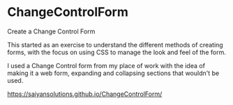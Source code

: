# ChangeControlForm
Create a Change Control Form

This started as an exercise to understand the different methods of creating forms, with the focus on using CSS to manage the look and feel of the form.

I used a Change Control form from my place of work with the idea of making it a web form, expanding and collapsing sections that wouldn't be used.

https://saiyansolutions.github.io/ChangeControlForm/
